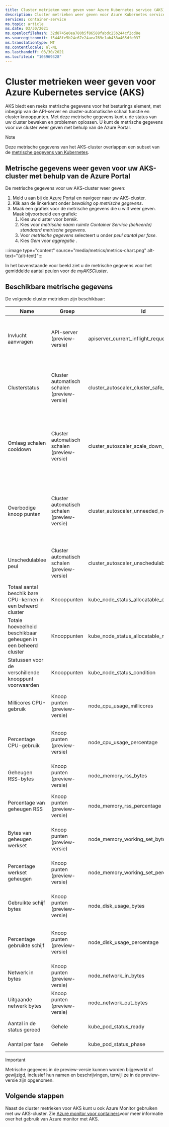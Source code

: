 ```yaml
---
title: Cluster metrieken weer geven voor Azure Kubernetes service (AKS)
description: Cluster metrieken weer geven voor Azure Kubernetes service (AKS).
services: container-service
ms.topic: article
ms.date: 03/30/2021
ms.openlocfilehash: 32d8745e0ea780b5f86588fabdc25b244cf2cd8e
ms.sourcegitcommit: f5448fe5b24c67e24aea769e1ab438a465dfe037
ms.translationtype: MT
ms.contentlocale: nl-NL
ms.lasthandoff: 03/30/2021
ms.locfileid: "105969328"
---
```

# <a name="view-cluster-metrics-for-azure-kubernetes-service-aks"></a>Cluster metrieken weer geven voor Azure Kubernetes service (AKS)

AKS biedt een reeks metrische gegevens voor het besturings element, met inbegrip van de API-server en cluster-automatische schaal functie en cluster knooppunten. Met deze metrische gegevens kunt u de status van uw cluster bewaken en problemen oplossen. U kunt de metrische gegevens voor uw cluster weer geven met behulp van de Azure Portal.

> [!NOTE]
> Deze metrische gegevens van het AKS-cluster overlappen een subset van de [metrische gegevens van Kubernetes][kubernetes-metrics].

## <a name="view-metrics-for-your-aks-cluster-using-the-azure-portal"></a>Metrische gegevens weer geven voor uw AKS-cluster met behulp van de Azure Portal

De metrische gegevens voor uw AKS-cluster weer geven:

1. Meld u aan bij de [Azure Portal][azure-portal] en navigeer naar uw AKS-cluster.
1. Klik aan de linkerkant onder *bewaking* op *metrische gegevens*.
1. Maak een grafiek voor de metrische gegevens die u wilt weer geven. Maak bijvoorbeeld een grafiek:
    1. Kies uw cluster voor *bereik*.
    1. Kies voor *metrische naam ruimte* *Container Service (beheerde) standaard metrische gegevens*.
    1. Voor *metrische gegevens* selecteert u onder *peul* *aantal per fase*.
    1. Kies *Gem* voor *aggregatie* .

:::image type="content" source="media/metrics/metrics-chart.png" alt-text="{alt-text}":::

In het bovenstaande voor beeld ziet u de metrische gegevens voor het gemiddelde aantal peulen voor de *myAKSCluster*.

## <a name="available-metrics"></a>Beschikbare metrische gegevens

De volgende cluster metrieken zijn beschikbaar:

| Name | Groep | Id | Description |
| --- | --- | --- | ---- |
| Invlucht aanvragen | API-server (preview-versie) |apiserver_current_inflight_requests | Maximum aantal actieve invlucht aanvragen op de API-server per aanvraag type. |
| Clusterstatus | Cluster automatisch schalen (preview-versie) | cluster_autoscaler_cluster_safe_to_autoscale | Hiermee wordt bepaald of de cluster-automatische schaal actie wordt uitgevoerd op het cluster. |
| Omlaag schalen cooldown | Cluster automatisch schalen (preview-versie) | cluster_autoscaler_scale_down_in_cooldown | Bepaalt of de schaal omlaag zich in cooldown bevindt. tijdens deze periode worden er geen knoop punten verwijderd. |
| Overbodige knoop punten | Cluster automatisch schalen (preview-versie) | cluster_autoscaler_unneeded_nodes_count | Cluster auotscaler markeert deze knoop punten als kandidaten voor verwijdering en wordt uiteindelijk verwijderd. |
| Unschedulablee peul | Cluster automatisch schalen (preview-versie) | cluster_autoscaler_unschedulable_pods_count | Het aantal peulen dat momenteel wordt unschedulable in het cluster. |
| Totaal aantal beschik bare CPU-kernen in een beheerd cluster | Knooppunten | kube_node_status_allocatable_cpu_cores | Totaal aantal beschik bare CPU-kernen in een beheerd cluster. |
| Totale hoeveelheid beschikbaar geheugen in een beheerd cluster | Knooppunten | kube_node_status_allocatable_memory_bytes | Totale hoeveelheid beschikbaar geheugen in een beheerd cluster. |
| Statussen voor de verschillende knooppunt voorwaarden | Knooppunten | kube_node_status_condition | Statussen voor de verschillende knooppunt voorwaarden |
| Millicores CPU-gebruik | Knoop punten (preview-versie) | node_cpu_usage_millicores | Cumulatieve meting van het CPU-gebruik in millicores in het cluster. |
| Percentage CPU-gebruik | Knoop punten (preview-versie) | node_cpu_usage_percentage | Samengevoegd gemiddeld CPU-gebruik gemeten als percentage in het cluster. |
| Geheugen RSS-bytes | Knoop punten (preview-versie) | node_memory_rss_bytes | RSS-geheugen van container gebruikt in bytes. |
| Percentage van geheugen RSS | Knoop punten (preview-versie) | node_memory_rss_percentage | Het RSS-geheugen van de container wordt gebruikt als percentage. |
| Bytes van geheugen werkset | Knoop punten (preview-versie) | node_memory_working_set_bytes | Werkset geheugen voor de container wordt gebruikt in bytes. |
| Percentage werkset geheugen | Knoop punten (preview-versie) | node_memory_working_set_percentage | Werkset geheugen voor de container wordt gebruikt als percentage. |
| Gebruikte schijf bytes | Knoop punten (preview-versie) | node_disk_usage_bytes | Schijf ruimte die wordt gebruikt in bytes door apparaat. |
| Percentage gebruikte schijf | Knoop punten (preview-versie) | node_disk_usage_percentage | Schijf ruimte die wordt gebruikt voor een percentage van het apparaat. |
| Netwerk in bytes | Knoop punten (preview-versie) | node_network_in_bytes | Ontvangen bytes van netwerk. |
| Uitgaande netwerk bytes | Knoop punten (preview-versie) | node_network_out_bytes | Verzonden bytes door netwerk. |
| Aantal in de status gereed | Gehele | kube_pod_status_ready | Aantal peulen in de status *gereed* . |
| Aantal per fase | Gehele | kube_pod_status_phase | Aantal per fase. |

> [!IMPORTANT]
> Metrische gegevens in de preview-versie kunnen worden bijgewerkt of gewijzigd, inclusief hun namen en beschrijvingen, terwijl ze in de preview-versie zijn opgenomen.

## <a name="next-steps"></a>Volgende stappen

Naast de cluster metrieken voor AKS kunt u ook Azure Monitor gebruiken met uw AKS-cluster. Zie [Azure monitor voor containers][aks-azure-monitory]voor meer informatie over het gebruik van Azure monitor met AKS.

[aks-azure-monitory]: ../azure-monitor/containers/container-insights-overview.md
[azure-portal]: https://portal.azure.com/
[kubernetes-metrics]: https://kubernetes.io/docs/concepts/cluster-administration/system-metrics/
